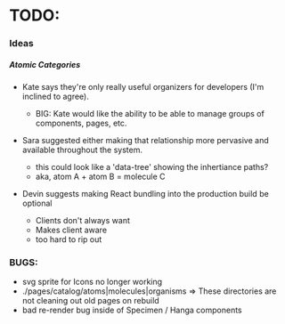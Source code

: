 # TODO:

### Ideas

##### Atomic Categories
- Kate says they're only really useful organizers for developers (I'm inclined to agree).
	- BIG: Kate would like the ability to be able to manage groups of components, pages, etc.
- Sara suggested either making that relationship more pervasive and available throughout the system.
	- this could look like a 'data-tree' showing the inhertiance paths?
	- aka, atom A + atom B = molecule C

- Devin suggests making React bundling into the production build be optional
	- Clients don't always want
	- Makes client aware
	- too hard to rip out

### BUGS:
- svg sprite for Icons no longer working
- ./pages/catalog/atoms|molecules|organisms => These directories are not cleaning out old pages on rebuild
- bad re-render bug inside of Specimen / Hanga components
